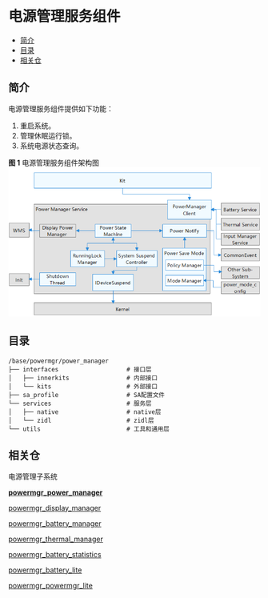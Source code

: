 # 电源管理服务组件<a name="ZH-CN_TOPIC_0000001115047353"></a>

-   [简介](#section11660541593)
-   [目录](#section19472752217)
-   [相关仓](#section63151229062)

## 简介<a name="section11660541593"></a>

电源管理服务组件提供如下功能：

1.  重启系统。
2.  管理休眠运行锁。
3.  系统电源状态查询。

**图 1**  电源管理服务组件架构图<a name="fig106301571239"></a> 
![](figures/power-management-subsystem-architecture.png "电源管理子系统架构图")

## 目录<a name="section19472752217"></a>

```
/base/powermgr/power_manager
├── interfaces                   # 接口层
│   ├── innerkits                # 内部接口
│   └── kits                     # 外部接口
├── sa_profile                   # SA配置文件
└── services                     # 服务层
│   ├── native                   # native层
│   └── zidl                     # zidl层
└── utils                        # 工具和通用层
```



## 相关仓<a name="section63151229062"></a>

电源管理子系统

[**powermgr_power_manager**](https://gitee.com/openharmony/powermgr_power_manager)

[powermgr_display_manager](https://gitee.com/openharmony/powermgr_display_manager)

[powermgr_battery_manager](https://gitee.com/openharmony/powermgr_battery_manager)

[powermgr_thermal_manager](https://gitee.com/openharmony/powermgr_thermal_manager)

[powermgr_battery_statistics](https://gitee.com/openharmony/powermgr_battery_statistics)

[powermgr_battery_lite](https://gitee.com/openharmony/powermgr_battery_lite)

[powermgr_powermgr_lite](https://gitee.com/openharmony/powermgr_powermgr_lite)
